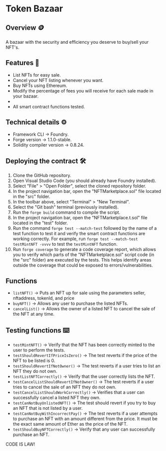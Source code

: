 # Token Bazaar
## Overview 🪙
A bazaar with the security and efficiency you deserve to buy/sell your NFT's.
## Features 📃
* List NFTs for easy sale.
* Cancel your NFT listing whenever you want.
* Buy NFTs using Ethereum.
* Modify the percentage of fees you will receive for each sale made in your bazaar.
* 
* All smart contract functions tested.
## Technical details ⚙️
* Framework CLI -> Foundry.
* Forge version -> 1.1.0-stable.
* Solidity compiler version -> 0.8.24.
## Deploying the contract 🛠️
1. Clone the GitHub repository.
2. Open Visual Studio Code (you should already have Foundry installed).
3. Select "File" > "Open Folder", select the cloned repository folder.
4. In the project navigation bar, open the "NFTMarketplace.sol" file located in the "src" folder.
5. In the toolbar above, select "Terminal" > "New Terminal".
6. Select the "Git bash" terminal (previously installed).
7. Run the `forge build` command to compile the script.
8. In the project navigation bar, open the "NFTMarketplace.t.sol" file located in the "test" folder.
9. Run the command `forge test --match-test` followed by the name of a test function to test it and verify the smart contract functions are working correctly. For example, run `forge test --match-test testMintNFT -vvvv` to test the `testMintNFT` function.
10. Run `forge coverage` to generate a code coverage report, which allows you to verify which parts of the "NFTMarketplace.sol" script code (in the "src" folder) are executed by the tests. This helps identify areas outside the coverage that could be exposed to errors/vulnerabilities.
## Functions 
* `listNFT()` -> Puts an NFT up for sale using the parameters seller, nftaddress, tokenId, and price
* `buyNFT()` -> Allows any user to purchase the listed NFTs.
* `cancelList()` -> Allows the owner of a listed NFT to cancel the sale of the NFT at any time.
## Testing functions ⌨️
* `testMintNFT()` -> Verify that the NFT has been correctly minted to the user to perform the tests.
* `testShouldRevertIfPriceIsZero()` -> The test reverts if the price of the NFT to be listed is 0.
* `testShouldRevertIfNotOwner()` -> The test reverts if a user tries to list an NFT they do not own.
* `testListNFTCorrectly()` -> Verify that the user correctly lists the NFT.
* `testCancelListShouldRevertIfNotOwner()` -> The test reverts if a user tries to cancel the sale of an NFT they do not own.
* `testCancelListShouldWorkCorrectly()` -> Verifies that a user can successfully cancel a listed NFT they own.
* `testCanNotBuyUnlistedNFT()` -> The test should revert if you try to buy an NFT that is not listed by a user.
* `testCanNotBuyWithIncorrectPay()` -> The test reverts if a user attempts to purchase an NFT with an amount different from the price. It must be the exact same amount of Ether as the price of the NFT.
* `testShouldBuyNFTCorrectly()` -> Verify that any user can successfully purchase an NFT.

CODE IS LAW!

